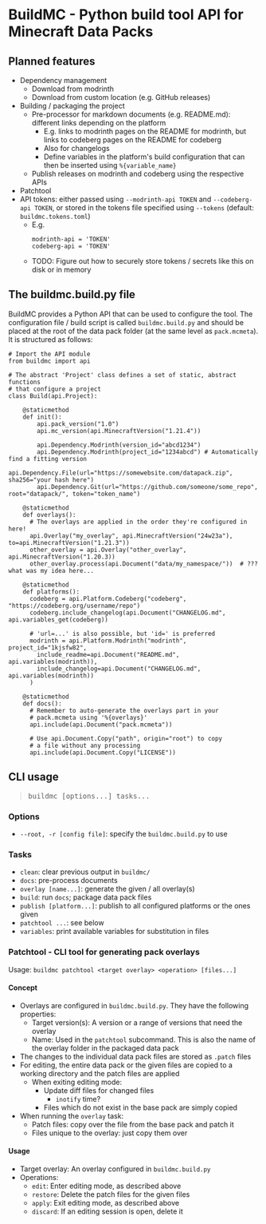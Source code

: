 # BuildMC - Python build tool API for Minecraft Data Packs

## Planned features

- Dependency management
  - Download from modrinth
  - Download from custom location (e.g. GitHub releases)
- Building / packaging the project
  - Pre-processor for markdown documents (e.g. README.md): different links depending on the platform
    - E.g. links to modrinth pages on the README for modrinth, but links to codeberg pages
      on the README for codeberg
    - Also for changelogs
    - Define variables in the platform's build configuration that can then be inserted
      using `%{variable_name}`
  - Publish releases on modrinth and codeberg using the respective APIs
- Patchtool
- API tokens: either passed using `--modrinth-api TOKEN` and `--codeberg-api TOKEN`, or stored
  in the tokens file specified using `--tokens` (default: `buildmc.tokens.toml`)
  - E.g.
    ```
    modrinth-api = 'TOKEN'
    codeberg-api = 'TOKEN'
    ```
  - TODO: Figure out how to securely store tokens / secrets like this on disk or in memory

## The buildmc.build.py file
BuildMC provides a Python API that can be used to configure the tool. The configuration
file / build script is called `buildmc.build.py` and should be placed at the root of the data
pack folder (at the same level as `pack.mcmeta`). It is structured as follows:

```
# Import the API module
from buildmc import api

# The abstract 'Project' class defines a set of static, abstract functions
# that configure a project
class Build(api.Project):

    @staticmethod
    def init():
        api.pack_version("1.0")
        api.mc_version(api.MinecraftVersion("1.21.4"))
        
        api.Dependency.Modrinth(version_id="abcd1234")
        api.Dependency.Modrinth(project_id="1234abcd") # Automatically find a fitting version
        api.Dependency.File(url="https://somewebsite.com/datapack.zip", sha256="your hash here")
        api.Dependency.Git(url="https://github.com/someone/some_repo", root="datapack/", token="token_name")
    
    @staticmethod
    def overlays():
      # The overlays are applied in the order they're configured in here!
      api.Overlay("my_overlay", api.MinecraftVersion("24w23a"), to=api.MinecraftVersion("1.21.3"))
      other_overlay = api.Overlay("other_overlay", api.MinecraftVersion("1.20.3))
      other_overlay.process(api.Document("data/my_namespace/"))  # ??? what was my idea here...
    
    @staticmethod
    def platforms():
      codeberg = api.Platform.Codeberg("codeberg", "https://codeberg.org/username/repo")
      codeberg.include_changelog(api.Document("CHANGELOG.md", api.variables_get(codeberg))
      
      # 'url=...' is also possible, but 'id=' is preferred
      modrinth = api.Platform.Modrinth("modrinth", project_id="1kjsfw82",
        include_readme=api.Document("README.md", api.variables(modrinth)),
        include_changelog=api.Document("CHANGELOG.md", api.variables(modrinth))
      )
    
    @staticmethod
    def docs():
      # Remember to auto-generate the overlays part in your
      # pack.mcmeta using '%{overlays}'
      api.include(api.Document("pack.mcmeta"))
      
      # Use api.Document.Copy("path", origin="root") to copy
      # a file without any processing
      api.include(api.Document.Copy("LICENSE"))
```

## CLI usage
> <tt>buildmc [options...] tasks...</tt>

### Options
- `--root, -r [config file]`: specify the `buildmc.build.py` to use

### Tasks
- `clean`: clear previous output in `buildmc/`
- `docs`: pre-process documents
- `overlay [name...]`: generate the given / all overlay(s)
- `build`: run `docs`; package data pack files
- `publish [platform...]`: publish to all configured platforms or the ones given
- `patchtool ...`: see below
- `variables`: print available variables for substitution in files

### Patchtool - CLI tool for generating pack overlays
Usage: `buildmc patchtool <target overlay> <operation> [files...]`

#### Concept
- Overlays are configured in `buildmc.build.py`. They have the following properties:
  - Target version(s): A version or a range of versions that need the overlay
  - Name: Used in the `patchtool` subcommand. This is also the name of the
    overlay folder in the packaged data pack
- The changes to the individual data pack files are stored as `.patch` files
- For editing, the entire data pack or the given files are copied to a working
  directory and the patch files are applied
  - When exiting editing mode:
    - Update diff files for changed files
      - `inotify` time?
    - Files which do not exist in the base pack are simply copied
- When running the `overlay` task:
  - Patch files: copy over the file from the base pack and patch it
  - Files unique to the overlay: just copy them over

#### Usage
- Target overlay: An overlay configured in `buildmc.build.py`
- Operations:
  - `edit`: Enter editing mode, as described above
  - `restore`: Delete the patch files for the given files
  - `apply`: Exit editing mode, as described above
  - `discard`: If an editing session is open, delete it
